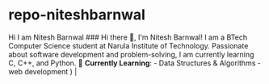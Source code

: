 # repo-niteshbarnwal
Hi I am Nitesh Barnwal ### Hi there 👋, I'm Nitesh Barnwal! I am a BTech Computer Science student at Narula Institute of Technology. Passionate about software development and problem-solving, I am currently learning C, C++, and Python.    🔭 **Currently Learning**:   - Data Structures &amp; Algorithms   - web development ) | 
